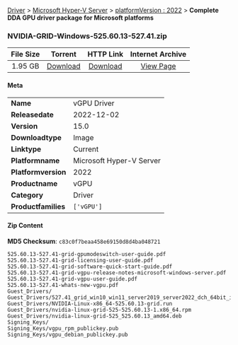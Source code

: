 
[Driver](/README.md)  >  [Microsoft Hyper-V Server](/index/Driver/Microsoft_Hyper-V_Server.md)  >  [platformVersion : 2022](/index/Driver/Microsoft_Hyper-V_Server/2022.md)  >  **Complete DDA GPU driver package for Microsoft platforms**


### NVIDIA-GRID-Windows-525.60.13-527.41.zip

| **File Size** | **Torrent**  | **HTTP Link** | **Internet Archive** |
|:-------------:|:------------:|:-------------:|:--------------------:|
| 1.95 GB |  [Download](https://archive.org/download/nvgpu_NVIDIA-GRID-Windows-525.60.13-527.41.zip/nvgpu_NVIDIA-GRID-Windows-525.60.13-527.41.zip_archive.torrent)       | [Download](https://archive.org/compress/nvgpu_NVIDIA-GRID-Windows-525.60.13-527.41.zip) | [View Page](https://archive.org/details/nvgpu_NVIDIA-GRID-Windows-525.60.13-527.41.zip)       |

#### Meta

<table>
<tr><td><strong>Name</strong></td><td>vGPU Driver</td></tr>
<tr><td><strong>Releasedate</strong></td><td>2022-12-02</td></tr>
<tr><td><strong>Version</strong></td><td>15.0</td></tr>
<tr><td><strong>Downloadtype</strong></td><td>Image</td></tr>
<tr><td><strong>Linktype</strong></td><td>Current</td></tr>
<tr><td><strong>Platformname</strong></td><td>Microsoft Hyper-V Server</td></tr>
<tr><td><strong>Platformversion</strong></td><td>2022</td></tr>
<tr><td><strong>Productname</strong></td><td>vGPU</td></tr>
<tr><td><strong>Category</strong></td><td>Driver</td></tr>
<tr><td><strong>Productfamilies</strong></td><td><code>['vGPU']</code></td></tr>
</table>

#### Zip Content

**MD5 Checksum**: `c83c0f7beaa458e69150d8d4ba048721`

```text
525.60.13-527.41-grid-gpumodeswitch-user-guide.pdf
525.60.13-527.41-grid-licensing-user-guide.pdf
525.60.13-527.41-grid-software-quick-start-guide.pdf
525.60.13-527.41-grid-vgpu-release-notes-microsoft-windows-server.pdf
525.60.13-527.41-grid-vgpu-user-guide.pdf
525.60.13-527.41-whats-new-vgpu.pdf
Guest_Drivers/
Guest_Drivers/527.41_grid_win10_win11_server2019_server2022_dch_64bit_international.exe
Guest_Drivers/NVIDIA-Linux-x86_64-525.60.13-grid.run
Guest_Drivers/nvidia-linux-grid-525-525.60.13-1.x86_64.rpm
Guest_Drivers/nvidia-linux-grid-525_525.60.13_amd64.deb
Signing_Keys/
Signing_Keys/vgpu_rpm_publickey.pub
Signing_Keys/vgpu_debian_publickey.pub
```